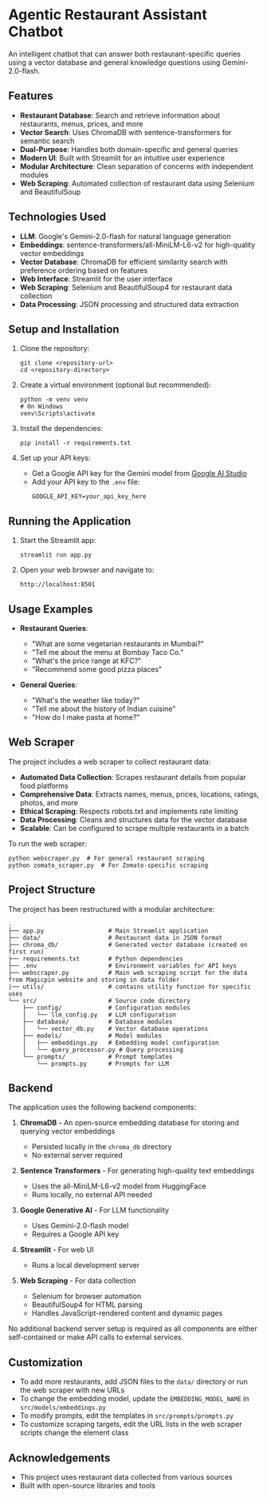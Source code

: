 # Agentic Restaurant Assistant Chatbot

An intelligent chatbot that can answer both restaurant-specific queries using a vector database and general knowledge questions using Gemini-2.0-flash.

## Features

- **Restaurant Database**: Search and retrieve information about restaurants, menus, prices, and more
- **Vector Search**: Uses ChromaDB with sentence-transformers for semantic search
- **Dual-Purpose**: Handles both domain-specific and general queries
- **Modern UI**: Built with Streamlit for an intuitive user experience
- **Modular Architecture**: Clean separation of concerns with independent modules
- **Web Scraping**: Automated collection of restaurant data using Selenium and BeautifulSoup

## Technologies Used

- **LLM**: Google's Gemini-2.0-flash for natural language generation
- **Embeddings**: sentence-transformers/all-MiniLM-L6-v2 for high-quality vector embeddings
- **Vector Database**: ChromaDB for efficient similarity search with preference ordering based on features
- **Web Interface**: Streamlit for the user interface
- **Web Scraping**: Selenium and BeautifulSoup4 for restaurant data collection
- **Data Processing**: JSON processing and structured data extraction

## Setup and Installation

1. Clone the repository:
   ```
   git clone <repository-url>
   cd <repository-directory>
   ```

2. Create a virtual environment (optional but recommended):
   ```
   python -m venv venv
   # On Windows
   venv\Scripts\activate
   ```

3. Install the dependencies:
   ```
   pip install -r requirements.txt
   ```

4. Set up your API keys:
   - Get a Google API key for the Gemini model from [Google AI Studio](https://makersuite.google.com/)
   - Add your API key to the `.env` file:
     ```
     GOOGLE_API_KEY=your_api_key_here
     ```

## Running the Application

1. Start the Streamlit app:
   ```
   streamlit run app.py
   ```

2. Open your web browser and navigate to:
   ```
   http://localhost:8501
   ```

## Usage Examples

- **Restaurant Queries**:
  - "What are some vegetarian restaurants in Mumbai?"
  - "Tell me about the menu at Bombay Taco Co."
  - "What's the price range at KFC?"
  - "Recommend some good pizza places"

- **General Queries**:
  - "What's the weather like today?"
  - "Tell me about the history of Indian cuisine"
  - "How do I make pasta at home?"

## Web Scraper

The project includes a web scraper to collect restaurant data:

- **Automated Data Collection**: Scrapes restaurant details from popular food platforms
- **Comprehensive Data**: Extracts names, menus, prices, locations, ratings, photos, and more
- **Ethical Scraping**: Respects robots.txt and implements rate limiting
- **Data Processing**: Cleans and structures data for the vector database
- **Scalable**: Can be configured to scrape multiple restaurants in a batch

To run the web scraper:
```
python webscraper.py  # For general restaurant scraping
python zomato_scraper.py  # For Zomato-specific scraping
```

## Project Structure

The project has been restructured with a modular architecture:

```
.
├── app.py                  # Main Streamlit application
├── data/                   # Restaurant data in JSON format
├── chroma_db/              # Generated vector database (created on first run)
├── requirements.txt        # Python dependencies
├── .env                    # Environment variables for API keys
├── webscraper.py           # Main web scraping script for the data from Magicpin website and storing in data folder
|── utils/                  # contains utility function for specific uses
└── src/                    # Source code directory
    ├── config/             # Configuration modules
    │   └── llm_config.py   # LLM configuration
    ├── database/           # Database modules
    │   └── vector_db.py    # Vector database operations
    ├── models/             # Model modules
    │   ├── embeddings.py   # Embedding model configuration
    │   └── query_processor.py # Query processing
    └── prompts/            # Prompt templates
        └── prompts.py      # Prompts for LLM
```

## Backend

The application uses the following backend components:

1. **ChromaDB** - An open-source embedding database for storing and querying vector embeddings
   - Persisted locally in the `chroma_db` directory
   - No external server required

2. **Sentence Transformers** - For generating high-quality text embeddings
   - Uses the all-MiniLM-L6-v2 model from HuggingFace
   - Runs locally, no external API needed

3. **Google Generative AI** - For LLM functionality
   - Uses Gemini-2.0-flash model
   - Requires a Google API key

4. **Streamlit** - For web UI
   - Runs a local development server

5. **Web Scraping** - For data collection
   - Selenium for browser automation
   - BeautifulSoup4 for HTML parsing
   - Handles JavaScript-rendered content and dynamic pages

No additional backend server setup is required as all components are either self-contained or make API calls to external services.

## Customization

- To add more restaurants, add JSON files to the `data/` directory or run the web scraper with new URLs
- To change the embedding model, update the `EMBEDDING_MODEL_NAME` in `src/models/embeddings.py`
- To modify prompts, edit the templates in `src/prompts/prompts.py`
- To customize scraping targets, edit the URL lists in the web scraper scripts change the element class

## Acknowledgements

- This project uses restaurant data collected from various sources
- Built with open-source libraries and tools 